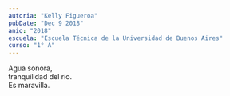 ```yaml
---
autoria: "Kelly Figueroa"
pubDate: "Dec 9 2018"
anio: "2018"
escuela: "Escuela Técnica de la Universidad de Buenos Aires"
curso: "1° A"
---
```


Agua sonora,\
tranquilidad del río.\
Es maravilla.
